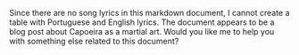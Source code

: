 Since there are no song lyrics in this markdown document, I cannot create a table with Portuguese and English lyrics. The document appears to be a blog post about Capoeira as a martial art. Would you like me to help you with something else related to this document?